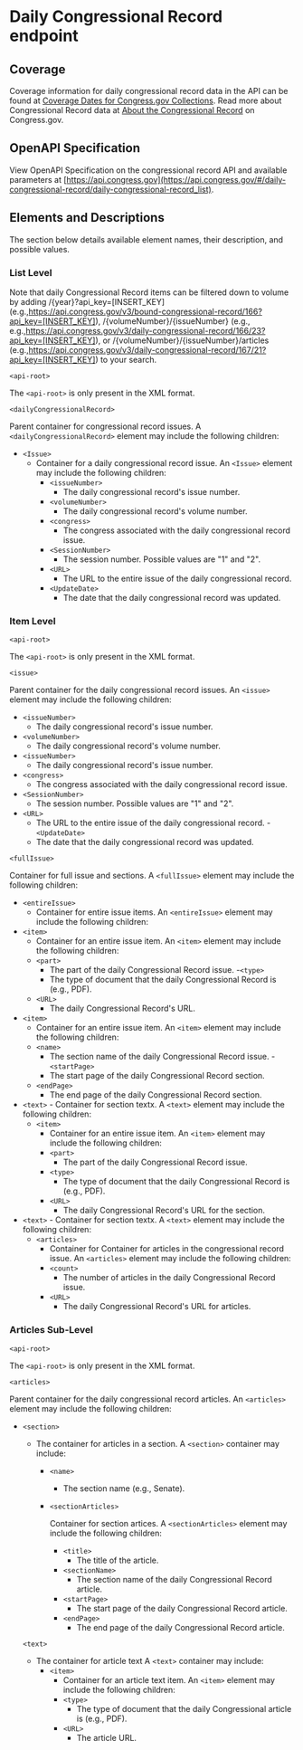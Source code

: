 # Daily Congressional Record endpoint

## Coverage

Coverage information for daily congressional record data in the API can be found at [Coverage Dates for Congress.gov Collections](https://www.congress.gov/help/coverage-dates).  Read more about Congressional Record data at [About the Congressional Record](https://www.congress.gov/help/congressional-record) on Congress.gov.

## OpenAPI Specification

View OpenAPI Specification on the congressional record API and available parameters at [https://api.congress.gov](https://api.congress.gov/#/daily-congressional-record/daily-congressional-record_list).

## Elements and Descriptions

The section below details available element names, their description, and possible values.

### List Level

Note that daily Congressional Record items can be filtered down to volume by adding /{year}?api_key=[INSERT_KEY]  (e.g.,<https://api.congress.gov/v3/bound-congressional-record/166?api_key=[INSERT_KEY]>), /{volumeNumber}/{issueNumber} (e.g., e.g.,<https://api.congress.gov/v3/daily-congressional-record/166/23?api_key=[INSERT_KEY]>), or  /{volumeNumber}/{issueNumber}/articles (e.g.,<https://api.congress.gov/v3/daily-congressional-record/167/21?api_key=[INSERT_KEY]>) to your search. 

`<api-root>`

The `<api-root>` is only present in the XML format.

`<dailyCongressionalRecord>`

Parent container for congressional record issues. A `<dailyCongressionalRecord>` element may include the following children:

- `<Issue>`
  - Container for a daily congressional record issue. An `<Issue>` element may include the following children:
    - `<issueNumber>`
      - The daily congressional record's issue number.
    - `<volumeNumber>`
      - The daily congressional record's volume number. 
    - `<congress>`
      - The congress associated with the daily congressional record issue.
    - `<SessionNumber>`
      - The session number. Possible values are "1" and "2". 
    - `<URL>` 
      - The URL to the entire issue of the daily congressional record. 
    - `<UpdateDate>` 
       - The date that the daily congressional record was updated.
      
### Item Level

`<api-root>`

 The `<api-root>` is only present in the XML format.

 `<issue>`

 Parent container for the daily congressional record issues. An `<issue>` element may include the following children:

   - `<issueNumber>`
      - The daily congressional record's issue number.
   - `<volumeNumber>`
      - The daily congressional record's volume number.
   - `<issueNumber>`
      - The daily congressional record's issue number. 
   - `<congress>`
      - The congress associated with the daily congressional record issue.
   - `<SessionNumber>`
      - The session number. Possible values are "1" and "2". 
   - `<URL>` 
      - The URL to the entire issue of the daily congressional record. 
    - `<UpdateDate>` 
       - The date that the daily congressional record was updated.

`<fullIssue>`

  Container for full issue and sections. A `<fullIssue>` element may include the following children:

  - `<entireIssue>`
      - Container for entire issue items. An `<entireIssue>` element may include the following children:
  - `<item>`
      - Container for an entire issue item. An `<item>` element may include the following children:
      - `<part>`
         - The part of the daily Congressional Record issue.
      -`<type>`
         - The type of document that the daily Congressional Record is (e.g., PDF).
      - `<URL> `
         - The daily Congressional Record's URL.
  - `<item>`
      - Container for an entire issue item. An `<item>` element may include the following children:
      - `<name>`
         - The section name of the daily Congressional Record issue.
      -`<startPage>`
         - The start page of the daily Congressional Record section. 
      - `<endPage>`
         - The end page of the daily Congressional Record section. 
- `<text>`
      - Container for section textx. A `<text>` element may include the following children:
  - `<item>`
      - Container for an entire issue item. An `<item>` element may include the following children:
      - `<part>`
         - The part of the daily Congressional Record issue.
      - `<type>`
         - The type of document that the daily Congressional Record is (e.g., PDF).
      - `<URL> `
         - The daily Congressional Record's URL for the section. 
- `<text>`
      - Container for section textx. A `<text>` element may include the following children:
  - `<articles>`
      - Container for Container for articles in the congressional record issue. An `<articles>` element may include the following children:
      - `<count>`
         - The number of articles in the daily Congressional Record issue.
      - `<URL> `
         - The daily Congressional Record's URL for articles. 
  
### Articles Sub-Level

  `<api-root>`

  The `<api-root>` is only present in the XML format.

 `<articles>`

 Parent container for the daily congressional record articles. An `<articles>` element may include the following children:

   - `<section>`
      - The container for articles in a section. A `<section>` container may include: 
        - `<name>`
           - The section name (e.g., Senate).
        - `<sectionArticles>`
          
           Container for section artices. A `<sectionArticles>` element may include the following children:
           - `<title>`
             - The title of the article.
           - `<sectionName>`
              - The section name of the daily Congressional Record article.
          - `<startPage>`
             - The start page of the daily Congressional Record article. 
           - `<endPage>`
              - The end page of the daily Congressional Record article.
                
      `<text>`
      - The container for article text  A `<text>` container may include: 
        - `<item>`
           - Container for an article text item. An `<item>` element may include the following children:
           - `<type>`
              - The type of document that the daily Congressional article is (e.g., PDF).
           - `<URL>`
              - The article URL.
     

